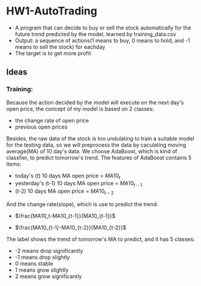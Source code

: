 # HW1-AutoTrading

  - A program that can decide to buy or sell the stock automatically for the future trend predicted by the model, learned by training_data.csv
  - Output: a sequence of actions(1 means to buy, 0 means to hold, and -1 means to sell the stock) for eachday
  - The target is to get more profit

## Ideas
### Training:
Because the action decided by the model will execute on the next day's open price, the concept of my model is based on 2 classes:
* the change rate of open price
* previous open prices

Besides, the raw data of the stock is too undulating to train a suitable model for the testing data, so we will preprocess the data by caculating moving average(MA) of 10 day's data.
We choose AdaBoost, which is kind of classfier, to predict tomorrow's trend. The features of AdaBoost contains 5 items:
* today's ($t$) 10 days MA open price = $MA10_t$
* yesterday's (t-1) 10 days MA open price = $MA10_{t-1}$
* (t-2) 10 days MA open price = $MA10_{t-2}$

And the change rate(slope), which is use to predict the trend:
* $\frac{MA10_t-MA10_{t-1}}{MA10_{t-1}}$

* $\frac{MA10_{t-1}-MA10_{t-2}}{MA10_{t-2}}$

The label shows the trend of tomorrow's MA to predict, and it has 5 classes:
* -2 means drop significantly
* -1 means drop slightly
* 0 means stable
* 1 means grow slightly
* 2 means grow significantly